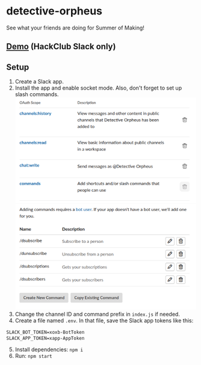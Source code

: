 # detective-orpheus
See what your friends are doing for Summer of Making!

## [Demo](https://hackclub.slack.com/archives/D093C9K3QNA) (HackClub Slack only)

## Setup
1. Create a Slack app.
2. Install the app and enable socket mode. Also, don't forget to set up slash commands.
![](images/2025-06-29-11-42-49.png)
![](images/2025-06-29-11-45-51.png)
3. Change the channel ID and command prefix in `index.js` if needed.
4. Create a file named `.env`. In that file, save the Slack app tokens like this:
```
SLACK_BOT_TOKEN=xoxb-BotToken
SLACK_APP_TOKEN=xapp-AppToken
```
5. Install dependencies: `npm i`
6. Run: `npm start`